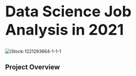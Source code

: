 <h1 style="font-size:48px;">Data Science Job Analysis in 2021</h1>

![iStock-1221293664-1-1-1](https://github.com/AngelX62/DS_Job_Clean/assets/120829581/60c6e040-07db-476a-b634-5202916cd65d)

## Project Overview
